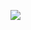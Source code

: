 ![](https://github-readme-stats.vercel.app/api?username=t4xd&show_icons=true&count_private=true&theme=graywhite)
